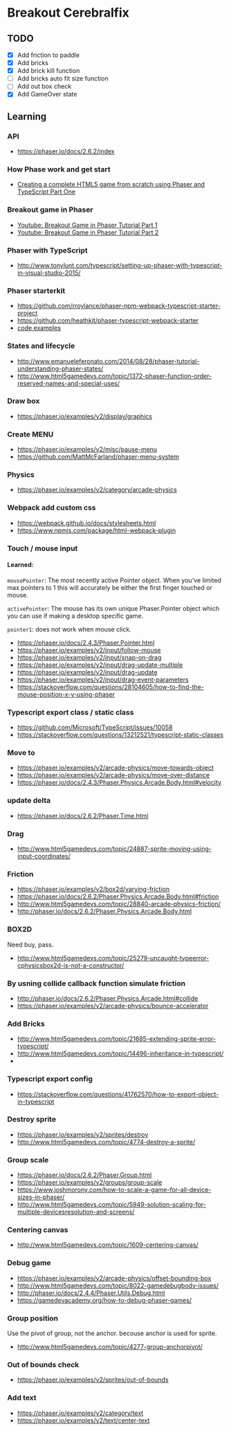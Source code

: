 # Breakout Cerebralfix

## TODO
 - [x] Add friction to paddle
 - [x] Add bricks
 - [x] Add brick kill function
 - [ ] Add bricks auto fit size function
 - [ ] Add out box check
 - [x] Add GameOver state

## Learning
### API
 - https://phaser.io/docs/2.6.2/index

### How Phase work and get start
 - [Creating a complete HTML5 game from scratch using Phaser and TypeScript Part One](https://www.youtube.com/watch?v=T8a8-SO6vP0&t=397s)

### Breakout game in Phaser
 - [Youtube: Breakout Game in Phaser Tutorial Part 1](https://www.youtube.com/watch?v=D_J6AOLSmo0&t=5s)
 - [Youtube: Breakout Game in Phaser Tutorial Part 2](https://www.youtube.com/watch?v=kmgqHwwmw18)

### Phaser with TypeScript
 - http://www.tonylunt.com/typescript/setting-up-phaser-with-typescript-in-visual-studio-2015/

### Phaser starterkit
 - https://github.com/rroylance/phaser-npm-webpack-typescript-starter-project
 - https://github.com/heathkit/phaser-typescript-webpack-starter
 - [code examples](https://github.com/serapth/PhaserTypescript)

### States and lifecycle
 - http://www.emanueleferonato.com/2014/08/28/phaser-tutorial-understanding-phaser-states/
 - http://www.html5gamedevs.com/topic/1372-phaser-function-order-reserved-names-and-special-uses/

### Draw box
 - https://phaser.io/examples/v2/display/graphics

### Create MENU
 - https://phaser.io/examples/v2/misc/pause-menu
 - https://github.com/MattMcFarland/phaser-menu-system

### Physics
 - https://phaser.io/examples/v2/category/arcade-physics

### Webpack add custom css
 - https://webpack.github.io/docs/stylesheets.html
 - https://www.npmjs.com/package/html-webpack-plugin

### Touch / mouse input

#### Learned:
 `mousePointer`: The most recently active Pointer object. When you've limited max pointers to 1 this will accurately be either the first finger touched or mouse.

`activePointer`: The mouse has its own unique Phaser.Pointer object which you can use if making a desktop specific game.

`pointer1`: does not work when mouse click.

 - https://phaser.io/docs/2.4.3/Phaser.Pointer.html
 - https://phaser.io/examples/v2/input/follow-mouse
 - https://phaser.io/examples/v2/input/snap-on-drag
 - https://phaser.io/examples/v2/input/drag-update-multiple
 - https://phaser.io/examples/v2/input/drag-update
 - https://phaser.io/examples/v2/input/drag-event-parameters
 - https://stackoverflow.com/questions/28104605/how-to-find-the-mouse-position-x-y-using-phaser

### Typescript export class / static class
 - https://github.com/Microsoft/TypeScript/issues/10058
 - https://stackoverflow.com/questions/13212521/typescript-static-classes

### Move to
 - https://phaser.io/examples/v2/arcade-physics/move-towards-object
 - https://phaser.io/examples/v2/arcade-physics/move-over-distance
 - https://phaser.io/docs/2.4.3/Phaser.Physics.Arcade.Body.html#velocity

### update delta
 - https://phaser.io/docs/2.6.2/Phaser.Time.html

### Drag
 - http://www.html5gamedevs.com/topic/24887-sprite-moving-using-input-coordinates/

### Friction
 - https://phaser.io/examples/v2/box2d/varying-friction
 - https://phaser.io/docs/2.6.2/Phaser.Physics.Arcade.Body.html#friction
 - http://www.html5gamedevs.com/topic/28840-arcade-physics-friction/
 - http://phaser.io/docs/2.6.2/Phaser.Physics.Arcade.Body.html

### BOX2D

Need buy, pass.

 - http://www.html5gamedevs.com/topic/25279-uncaught-typeerror-cphysicsbox2d-is-not-a-constructor/

### By usning collide callback function simulate friction
 - http://phaser.io/docs/2.6.2/Phaser.Physics.Arcade.html#collide
 - https://phaser.io/examples/v2/arcade-physics/bounce-accelerator

### Add Bricks
  - http://www.html5gamedevs.com/topic/21685-extending-sprite-error-typescript/
  - http://www.html5gamedevs.com/topic/14496-inheritance-in-typescript/
  -

### Typescript export config
 - https://stackoverflow.com/questions/41762570/how-to-export-object-in-typescript

### Destroy sprite
 - https://phaser.io/examples/v2/sprites/destroy
 - http://www.html5gamedevs.com/topic/4774-destroy-a-sprite/

### Group scale
 - https://phaser.io/docs/2.6.2/Phaser.Group.html
 - https://phaser.io/examples/v2/groups/group-scale
 - https://www.joshmorony.com/how-to-scale-a-game-for-all-device-sizes-in-phaser/
 - http://www.html5gamedevs.com/topic/5949-solution-scaling-for-multiple-devicesresolution-and-screens/

### Centering canvas
 - http://www.html5gamedevs.com/topic/1609-centering-canvas/

### Debug game
 - https://phaser.io/examples/v2/arcade-physics/offset-bounding-box
 - http://www.html5gamedevs.com/topic/8022-gamedebugbody-issues/
 - http://phaser.io/docs/2.4.4/Phaser.Utils.Debug.html
 - https://gamedevacademy.org/how-to-debug-phaser-games/

### Group position

Use the pivot of group, not the anchor. becouse anchor is used for sprite.

 - http://www.html5gamedevs.com/topic/4277-group-anchorpivot/

### Out of bounds check
 - https://phaser.io/examples/v2/sprites/out-of-bounds

### Add text
 - https://phaser.io/examples/v2/category/text
 - https://phaser.io/examples/v2/text/center-text
